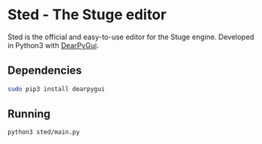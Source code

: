 # Sted - The Stuge editor

Sted is the official and easy-to-use editor for the Stuge engine.
Developed in Python3 with [DearPyGui](https://github.com/hoffstadt/DearPyGui).

## Dependencies

```bash
sudo pip3 install dearpygui
```

## Running

```bash
python3 sted/main.py
```

